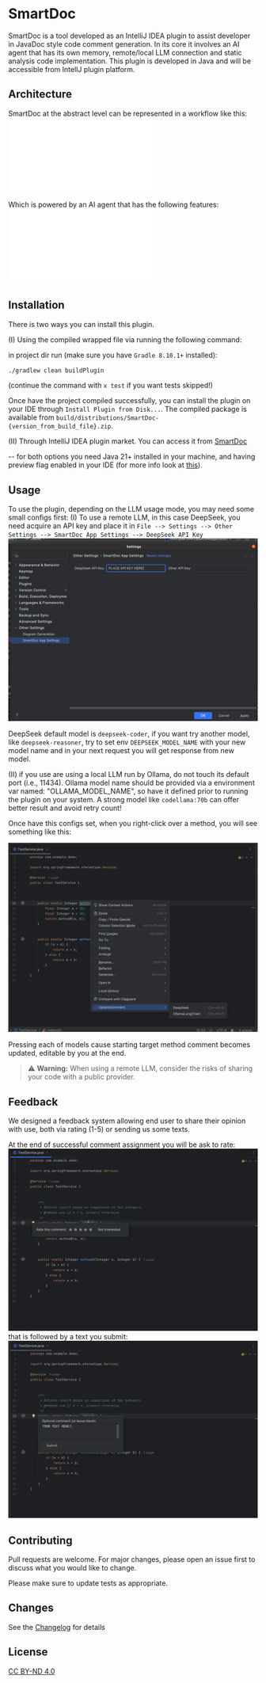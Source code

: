 # SmartDoc

SmartDoc is a tool developed as an IntelliJ IDEA plugin to assist developer in JavaDoc style code comment generation.
In its core it involves an AI agent that has its own memory, remote/local LLM connection and static analysis code implementation.
This plugin is developed in Java and will be accessible from IntellJ plugin platform. 

## Architecture

SmartDoc at the abstract level can be represented in a workflow like this:
![SmartDoc Workflow](readmeImgs/smartdoc-workflow.pdf)

Which is powered by an AI agent that has the following features:
![SmartDoc Agentic Core](readmeImgs/SmartDocAIAgent.pdf)
## Installation

There is two ways you can install this plugin.

(I) Using the compiled wrapped file via running the following command: 

in project dir run (make sure you have ```Gradle 8.10.1+``` installed):
```bash
./gradlew clean buildPlugin
```
(continue the command with ```x test``` if you want tests skipped!)

Once have the project compiled successfully, you can install the plugin on your IDE through ```Install Plugin from Disk...```. The compiled package is available from ```build/distributions/SmartDoc-{version_from_build_file}.zip```.

 (II) Through IntelliJ IDEA plugin market. You can access it from [SmartDoc](https://plugins.jetbrains.com/plugin/28786-smartdoc)

-- for both options you need Java 21+ installed in your machine, and having preview flag enabled in your IDE (for more info look at [this](https://www.jetbrains.com/guide/java/tips/turn-on-preview-features/)). 

## Usage
To use the plugin, depending on the LLM usage mode, you may need some small configs first:
(I) To use a remote LLM, in this case DeepSeek, you need acquire an API key and place it in ```File --> Settings --> Other Settings --> SmartDoc App Settings --> DeepSeek API Key```
![DeepSeek API key](readmeImgs/SmartDoc-api-key.png)

DeepSeek default model is ```deepseek-coder```, if you want try another model, like ```deepseek-reasoner```, try to set env ```DEEPSEEK_MODEL_NAME``` with your new model name and in your next request you will get response from new model.

(II) if you use are using a local LLM run by Ollama, do not touch its default port (i.e., 11434). Ollama model name should be provided via a environment var named: "OLLAMA_MODEL_NAME", so have it defined prior to running the plugin on your system. A strong model like ```codellama:70b``` can offer better result and avoid retry count!

Once have this configs set, when you right-click over a method, you will see something like this: 

![SmartDoc LLM options](readmeImgs/SmartDoc-llm-options.png)

Pressing each of models cause starting target method comment becomes updated, editable by you at the end.

> ⚠️ **Warning:** When using a remote LLM, consider the risks of sharing your code with a public provider.

## Feedback
We designed a feedback system allowing end user to share their opinion with use, both via rating (1-5) or sending us some texts.

At the end of successful comment assignment you will be ask to rate: 
![SmartDoc Rating Service](readmeImgs/SmartDocRatefb.png)
that is followed by a text you submit:
![SmartDoc Text Feedback](readmeImgs/SmartDocTextfb.png)

## Contributing

Pull requests are welcome. For major changes, please open an issue first
to discuss what you would like to change.

Please make sure to update tests as appropriate.

## Changes
See the [Changelog](CHANGELOG.md) for details

## License
[CC BY-ND 4.0](https://creativecommons.org/licenses/by-nd/4.0/deed.en)